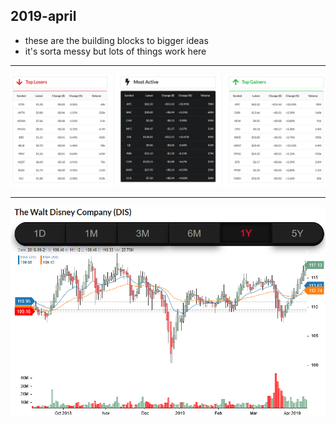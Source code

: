 2019-april
---
- these are the building blocks to bigger ideas
- it's sorta messy but lots of things work here 

---

![market-spotlight](./screenshots/market-spotlight.png)

---

![stock-chart](./screenshots/stock-chart.png)
